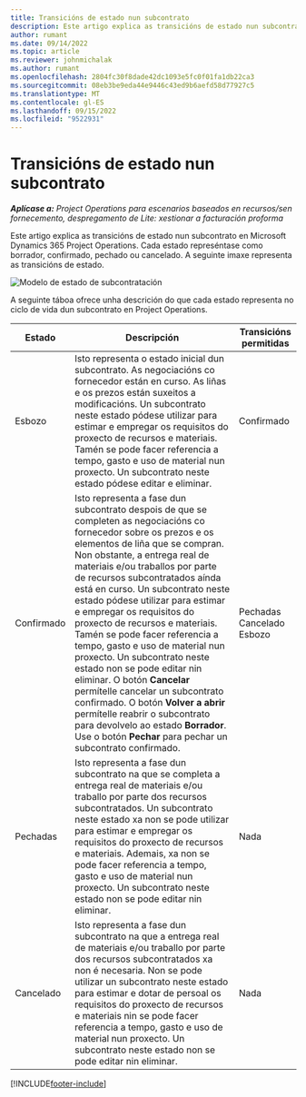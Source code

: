 ```yaml
---
title: Transicións de estado nun subcontrato
description: Este artigo explica as transicións de estado nun subcontrato en Microsoft Dynamics 365 Project Operations a medida que se crea, executa e pecha o subcontrato.
author: rumant
ms.date: 09/14/2022
ms.topic: article
ms.reviewer: johnmichalak
ms.author: rumant
ms.openlocfilehash: 2804fc30f8dade42dc1093e5fc0f01fa1db22ca3
ms.sourcegitcommit: 08eb3be9eda44e9446c43ed9b6aefd58d77927c5
ms.translationtype: MT
ms.contentlocale: gl-ES
ms.lasthandoff: 09/15/2022
ms.locfileid: "9522931"
---
```

# <a name="state-transitions-on-a-subcontract"></a>Transicións de estado nun subcontrato 

_**Aplícase a:** Project Operations para escenarios baseados en recursos/sen fornecemento, despregamento de Lite: xestionar a facturación proforma_

Este artigo explica as transicións de estado nun subcontrato en Microsoft Dynamics 365 Project Operations. Cada estado represéntase como borrador, confirmado, pechado ou cancelado. A seguinte imaxe representa as transicións de estado.

![Modelo de estado de subcontratación](../media/SubconStates.png)  

A seguinte táboa ofrece unha descrición do que cada estado representa no ciclo de vida dun subcontrato en Project Operations.

| Estado | Descripción | Transicións permitidas |
| --- | --- | --- |
| Esbozo | Isto representa o estado inicial dun subcontrato. As negociacións co fornecedor están en curso. As liñas e os prezos están suxeitos a modificacións. Un subcontrato neste estado pódese utilizar para estimar e empregar os requisitos do proxecto de recursos e materiais. Tamén se pode facer referencia a tempo, gasto e uso de material nun proxecto. Un subcontrato neste estado pódese editar e eliminar. | Confirmado |
| Confirmado | Isto representa a fase dun subcontrato despois de que se completen as negociacións co fornecedor sobre os prezos e os elementos de liña que se compran. Non obstante, a entrega real de materiais e/ou traballos por parte de recursos subcontratados aínda está en curso. Un subcontrato neste estado pódese utilizar para estimar e empregar os requisitos do proxecto de recursos e materiais. Tamén se pode facer referencia a tempo, gasto e uso de material nun proxecto. Un subcontrato neste estado non se pode editar nin eliminar. O botón **Cancelar** permítelle cancelar un subcontrato confirmado. O botón **Volver a abrir** permítelle reabrir o subcontrato para devolvelo ao estado **Borrador**. Use o botón **Pechar** para pechar un subcontrato confirmado. | Pechadas <br> Cancelado <br> Esbozo |
| Pechadas | Isto representa a fase dun subcontrato na que se completa a entrega real de materiais e/ou traballo por parte dos recursos subcontratados. Un subcontrato neste estado xa non se pode utilizar para estimar e empregar os requisitos do proxecto de recursos e materiais. Ademais, xa non se pode facer referencia a tempo, gasto e uso de material nun proxecto. Un subcontrato neste estado non se pode editar nin eliminar. | Nada |
| Cancelado | Isto representa a fase dun subcontrato na que a entrega real de materiais e/ou traballo por parte dos recursos subcontratados xa non é necesaria. Non se pode utilizar un subcontrato neste estado para estimar e dotar de persoal os requisitos do proxecto de recursos e materiais nin se pode facer referencia a tempo, gasto e uso de material nun proxecto. Un subcontrato neste estado non se pode editar nin eliminar. | Nada |


[!INCLUDE[footer-include](../../includes/footer-banner.md)]
